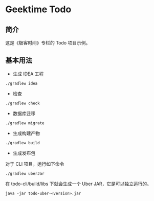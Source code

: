 # Geektime Todo

## 简介

这是《极客时间》专栏的 Todo 项目示例。

## 基本用法

* 生成 IDEA 工程

```shell
./gradlew idea
```

* 检查

```shell
./gradlew check
```

* 数据库迁移

```shell
./gradlew migrate
```

* 生成构建产物

```shell
./gradlew build
```

* 生成发布包

对于 CLI 项目，运行如下命令
```shell
./gradlew uberJar
```

在 todo-cli/build/libs 下就会生成一个 Uber JAR，它是可以独立运行的。

```shell
java -jar todo-uber-<version>.jar
```
